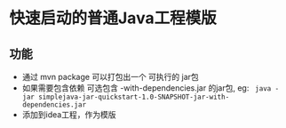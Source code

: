 # 快速启动的普通Java工程模版
## 功能
  + 通过  mvn package 可以打包出一个 可执行的 jar包
  + 如果需要包含依赖 可选包含 -with-dependencies.jar 的jar包, eg:
    ``` java -jar simplejava-jar-quickstart-1.0-SNAPSHOT-jar-with-dependencies.jar```
   + 添加到idea工程，作为模版



